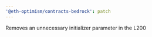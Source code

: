 ```yaml
---
'@eth-optimism/contracts-bedrock': patch
---
```


Removes an unnecessary initializer parameter in the L200
